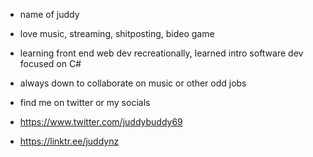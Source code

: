 - name of juddy
- love music, streaming, shitposting, bideo game
- learning front end web dev recreationally, learned intro software dev focused on C#
- always down to collaborate on music or other odd jobs
- find me on twitter or my socials

- https://www.twitter.com/juddybuddy69
- https://linktr.ee/juddynz

<!---
juddy-nz/juddy-nz is a ✨ special ✨ repository because its `README.md` (this file) appears on your GitHub profile.
You can click the Preview link to take a look at your changes.
--->
